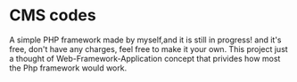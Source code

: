 # CMS codes
A simple PHP framework made by myself,and it is still in progress!
and it's free, don't have any charges, feel free to make it your own.
This project just a thought of Web-Framework-Application concept that privides how most the Php framework would work.
